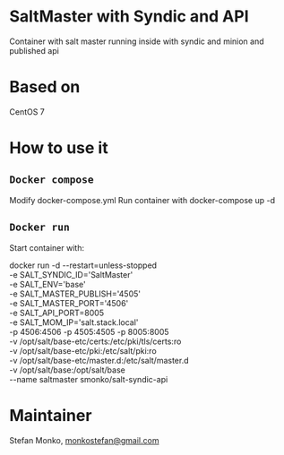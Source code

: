 SaltMaster with Syndic and API
========

Container with salt master running inside with syndic and minion and published api


Based on
======================
CentOS 7

How to use it
======================

``Docker compose``
-----------------

Modify docker-compose.yml
Run container with docker-compose up -d

``Docker run``
-----------------

Start container with:


docker run -d --restart=unless-stopped \
-e SALT_SYNDIC_ID='SaltMaster' \
-e SALT_ENV='base' \
-e SALT_MASTER_PUBLISH='4505' \
-e SALT_MASTER_PORT='4506' \
-e SALT_API_PORT=8005 \
-e SALT_MOM_IP='salt.stack.local' \
-p 4506:4506 -p 4505:4505 -p 8005:8005 \
-v /opt/salt/base-etc/certs:/etc/pki/tls/certs:ro \
-v /opt/salt/base-etc/pki:/etc/salt/pki:ro \
-v /opt/salt/base-etc/master.d:/etc/salt/master.d \
-v /opt/salt/base:/opt/salt/base \
--name saltmaster smonko/salt-syndic-api


Maintainer
======================
Stefan Monko, monkostefan@gmail.com
